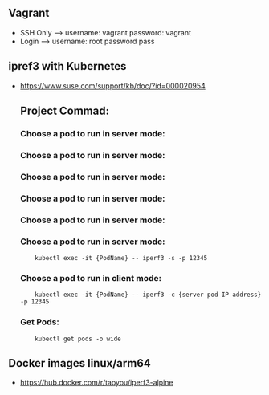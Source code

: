 ## Vagrant
* SSH Only --> username: vagrant password: vagrant
* Login --> username: root password pass

## ipref3 with Kubernetes
* https://www.suse.com/support/kb/doc/?id=000020954
  ## Project Commad:
     ### Choose a pod to run in server mode:
     ### Choose a pod to run in server mode:
     ### Choose a pod to run in server mode:
     ### Choose a pod to run in server mode:
     ### Choose a pod to run in server mode:
     ### Choose a pod to run in server mode:
          kubectl exec -it {PodName} -- iperf3 -s -p 12345
     ### Choose a pod to run in client mode:
          kubectl exec -it {PodName} -- iperf3 -c {server pod IP address} -p 12345
     ### Get Pods:
          kubectl get pods -o wide

## Docker images linux/arm64
* https://hub.docker.com/r/taoyou/iperf3-alpine
